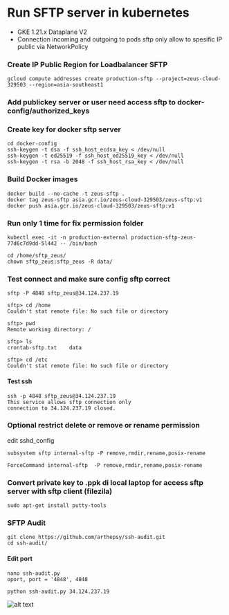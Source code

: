 # Run SFTP server in kubernetes
- GKE 1.21.x Dataplane V2
- Connection incoming and outgoing to pods sftp only allow to spesific IP public via NetworkPolicy

### Create IP Public Region for Loadbalancer SFTP
```
gcloud compute addresses create production-sftp --project=zeus-cloud-329503 --region=asia-southeast1
```
### Add publickey server or user need access sftp to docker-config/authorized_keys

### Create key for docker sftp server ###
```
cd docker-config
ssh-keygen -t dsa -f ssh_host_ecdsa_key < /dev/null
ssh-keygen -t ed25519 -f ssh_host_ed25519_key < /dev/null
ssh-keygen -t rsa -b 2048 -f ssh_host_rsa_key < /dev/null
```

### Build Docker images
```
docker build --no-cache -t zeus-sftp .
docker tag zeus-sftp asia.gcr.io/zeus-cloud-329503/zeus-sftp:v1
docker push asia.gcr.io/zeus-cloud-329503/zeus-sftp:v1
```


### Run only 1 time for fix permission folder
```
kubectl exec -it -n production-external production-sftp-zeus-77d6c7d9dd-5l442 -- /bin/bash

cd /home/sftp_zeus/
chown sftp_zeus:sftp_zeus -R data/
```

### Test connect and make sure config sftp correct
```
sftp -P 4848 sftp_zeus@34.124.237.19

sftp> cd /home
Couldn't stat remote file: No such file or directory

sftp> pwd
Remote working directory: /

sftp> ls
crontab-sftp.txt    data

sftp> cd /etc
Couldn't stat remote file: No such file or directory
```
#### Test ssh
```
ssh -p 4848 sftp_zeus@34.124.237.19
This service allows sftp connection only
connection to 34.124.237.19 closed.
```

### Optional restrict delete or remove or rename permission
edit sshd_config
```
subsystem sftp internal-sftp -P remove,rmdir,rename,posix-rename

ForceCommand internal-sftp  -P remove,rmdir,rename,posix-rename
```


### Convert private key to .ppk di local laptop for access sftp server with sftp client (filezila)
```
sudo apt-get install putty-tools
```

### SFTP Audit
```
git clone https://github.com/arthepsy/ssh-audit.git
cd ssh-audit/
```
#### Edit port
```
nano ssh-audit.py
oport, port = '4848', 4848
```
```
python ssh-audit.py 34.124.237.19
```
![alt text](https://i.imgur.com/m9tVIX8.png)
